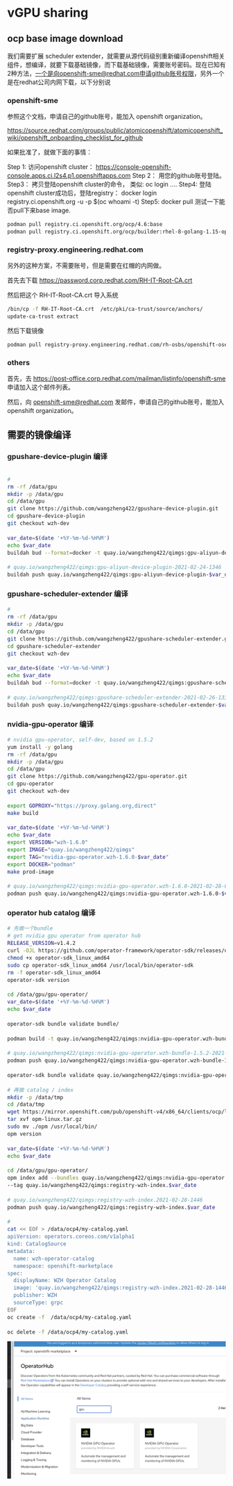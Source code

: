 # vGPU sharing

## ocp base image download

我们需要扩展 scheduler extender，就需要从源代码级别重新编译openshift相关组件，想编译，就要下载基础镜像，而下载基础镜像，需要账号密码。现在已知有2种方法，一个是向openshift-sme@redhat.com申请github账号权限，另外一个是在redhat公司内网下载，以下分别说

### openshift-sme

参照这个文档，申请自己的github账号，能加入 openshift organization。

https://source.redhat.com/groups/public/atomicopenshift/atomicopenshift_wiki/openshift_onboarding_checklist_for_github

如果批准了，就做下面的事情：

Step 1: 访问openshift cluster： https://console-openshift-console.apps.ci.l2s4.p1.openshiftapps.com
Step 2： 用您的github账号登陆。
Step3： 拷贝登陆openshift cluster的命令， 类似: oc login ....
Step4: 登陆openshift cluster成功后，登陆registry： docker login registry.ci.openshift.org -u <github-id> -p $(oc whoami -t)
Step5: docker pull 测试一下能否pull下来base image.

```bash
podman pull registry.ci.openshift.org/ocp/4.6:base
podman pull registry.ci.openshift.org/ocp/builder:rhel-8-golang-1.15-openshift-4.6

```

### registry-proxy.engineering.redhat.com

另外的这种方案，不需要账号，但是需要在红帽的内网做。

首先去下载 https://password.corp.redhat.com/RH-IT-Root-CA.crt 

然后把这个 RH-IT-Root-CA.crt 导入系统
```bash
/bin/cp -f RH-IT-Root-CA.crt  /etc/pki/ca-trust/source/anchors/
update-ca-trust extract

```

然后下载镜像
```bash
podman pull registry-proxy.engineering.redhat.com/rh-osbs/openshift-ose-base:v4.6.0

```

### others
首先，去 https://post-office.corp.redhat.com/mailman/listinfo/openshift-sme 申请加入这个邮件列表。

然后，向 openshift-sme@redhat.com 发邮件，申请自己的github账号，能加入 openshift organization。


## 需要的镜像编译

### gpushare-device-plugin 编译

```bash

# 
rm -rf /data/gpu
mkdir -p /data/gpu
cd /data/gpu
git clone https://github.com/wangzheng422/gpushare-device-plugin.git
cd gpushare-device-plugin
git checkout wzh-dev

var_date=$(date '+%Y-%m-%d-%H%M')
echo $var_date
buildah bud --format=docker -t quay.io/wangzheng422/qimgs:gpu-aliyun-device-plugin-$var_date -f Dockerfile .

# quay.io/wangzheng422/qimgs:gpu-aliyun-device-plugin-2021-02-24-1346
buildah push quay.io/wangzheng422/qimgs:gpu-aliyun-device-plugin-$var_date
```

### gpushare-scheduler-extender 编译

```bash
#
rm -rf /data/gpu
mkdir -p /data/gpu
cd /data/gpu
git clone https://github.com/wangzheng422/gpushare-scheduler-extender.git
cd gpushare-scheduler-extender
git checkout wzh-dev

var_date=$(date '+%Y-%m-%d-%H%M')
echo $var_date
buildah bud --format=docker -t quay.io/wangzheng422/qimgs:gpushare-scheduler-extender-$var_date -f Dockerfile .

# quay.io/wangzheng422/qimgs:gpushare-scheduler-extender-2021-02-26-1339
buildah push quay.io/wangzheng422/qimgs:gpushare-scheduler-extender-$var_date
```

### nvidia-gpu-operator 编译

```bash
# nvidia gpu-operator, self-dev, based on 1.5.2
yum install -y golang
rm -rf /data/gpu
mkdir -p /data/gpu
cd /data/gpu
git clone https://github.com/wangzheng422/gpu-operator.git
cd gpu-operator
git checkout wzh-dev

export GOPROXY="https://proxy.golang.org,direct"
make build

var_date=$(date '+%Y-%m-%d-%H%M')
echo $var_date
export VERSION="wzh-1.6.0"
export IMAGE="quay.io/wangzheng422/qimgs"
export TAG="nvidia-gpu-operator.wzh-1.6.0-$var_date"
export DOCKER="podman"
make prod-image

# quay.io/wangzheng422/qimgs:nvidia-gpu-operator.wzh-1.6.0-2021-02-28-0323
podman push quay.io/wangzheng422/qimgs:nvidia-gpu-operator.wzh-1.6.0-$var_date
```

### operator hub catalog 编译

```bash
# 先做一个bundle
# get nvidia gpu operator from operator hub
RELEASE_VERSION=v1.4.2
curl -OJL https://github.com/operator-framework/operator-sdk/releases/download/${RELEASE_VERSION}/operator-sdk_linux_amd64
chmod +x operator-sdk_linux_amd64
sudo cp operator-sdk_linux_amd64 /usr/local/bin/operator-sdk
rm -f operator-sdk_linux_amd64
operator-sdk version

cd /data/gpu/gpu-operator/
var_date=$(date '+%Y-%m-%d-%H%M')
echo $var_date

operator-sdk bundle validate bundle/

podman build -t quay.io/wangzheng422/qimgs:nvidia-gpu-operator.wzh-bundle-1.5.2-$var_date -f bundle.Dockerfile .

# quay.io/wangzheng422/qimgs:nvidia-gpu-operator.wzh-bundle-1.5.2-2021-02-28-0614
podman push quay.io/wangzheng422/qimgs:nvidia-gpu-operator.wzh-bundle-1.5.2-$var_date

operator-sdk bundle validate quay.io/wangzheng422/qimgs:nvidia-gpu-operator.wzh-bundle-1.5.2-$var_date

# 再做 catalog / index
mkdir -p /data/tmp
cd /data/tmp
wget https://mirror.openshift.com/pub/openshift-v4/x86_64/clients/ocp/latest-4.6/opm-linux.tar.gz
tar xvf opm-linux.tar.gz
sudo mv ./opm /usr/local/bin/
opm version

var_date=$(date '+%Y-%m-%d-%H%M')
echo $var_date

cd /data/gpu/gpu-operator/
opm index add --bundles quay.io/wangzheng422/qimgs:nvidia-gpu-operator.wzh-bundle-1.5.2-2021-02-28-0614 \
--tag quay.io/wangzheng422/qimgs:registry-wzh-index.$var_date

# quay.io/wangzheng422/qimgs:registry-wzh-index.2021-02-28-1446
podman push quay.io/wangzheng422/qimgs:registry-wzh-index.$var_date 

#
cat << EOF > /data/ocp4/my-catalog.yaml
apiVersion: operators.coreos.com/v1alpha1
kind: CatalogSource
metadata:
  name: wzh-operator-catalog
  namespace: openshift-marketplace
spec:
  displayName: WZH Operator Catalog
  image: 'quay.io/wangzheng422/qimgs:registry-wzh-index.2021-02-28-1446'
  publisher: WZH
  sourceType: grpc
EOF
oc create -f  /data/ocp4/my-catalog.yaml

oc delete -f /data/ocp4/my-catalog.yaml

```
![](imgs/2021-02-28-15-02-17.png)
